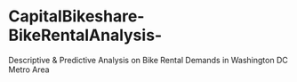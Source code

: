 # CapitalBikeshare-BikeRentalAnalysis-
Descriptive &amp; Predictive Analysis on Bike Rental Demands in Washington DC Metro Area
